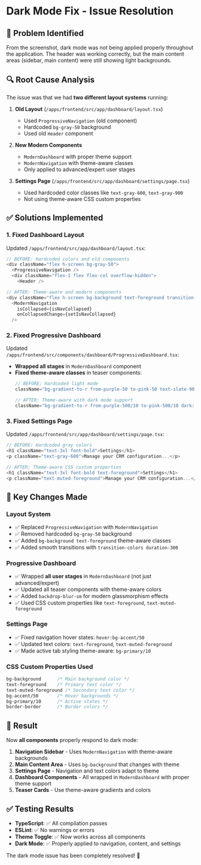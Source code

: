 # Dark Mode Fix - Issue Resolution

## 🐛 **Problem Identified**
From the screenshot, dark mode was not being applied properly throughout the application. The header was working correctly, but the main content areas (sidebar, main content) were still showing light backgrounds.

## 🔍 **Root Cause Analysis**
The issue was that we had **two different layout systems** running:

1. **Old Layout** (`/apps/frontend/src/app/dashboard/layout.tsx`)
   - Used `ProgressiveNavigation` (old component)
   - Hardcoded `bg-gray-50` background
   - Used old `Header` component
   
2. **New Modern Components** 
   - `ModernDashboard` with proper theme support
   - `ModernNavigation` with theme-aware classes
   - Only applied to advanced/expert user stages

3. **Settings Page** (`/apps/frontend/src/app/dashboard/settings/page.tsx`)
   - Used hardcoded color classes like `text-gray-600`, `text-gray-900`
   - Not using theme-aware CSS custom properties

## ✅ **Solutions Implemented**

### **1. Fixed Dashboard Layout**
Updated `/apps/frontend/src/app/dashboard/layout.tsx`:

```typescript
// BEFORE: Hardcoded colors and old components
<div className="flex h-screen bg-gray-50">
  <ProgressiveNavigation />
  <div className="flex-1 flex flex-col overflow-hidden">
    <Header />

// AFTER: Theme-aware and modern components  
<div className="flex h-screen bg-background text-foreground transition-colors duration-300">
  <ModernNavigation 
    isCollapsed={isNavCollapsed}
    onCollapsedChange={setIsNavCollapsed}
  />
```

### **2. Fixed Progressive Dashboard**
Updated `/apps/frontend/src/components/dashboard/ProgressiveDashboard.tsx`:

- **Wrapped all stages** in `ModernDashboard` component
- **Fixed theme-aware classes** in teaser components:
  ```typescript
  // BEFORE: Hardcoded light mode
  className="bg-gradient-to-r from-purple-50 to-pink-50 text-slate-900"
  
  // AFTER: Theme-aware with dark mode support
  className="bg-gradient-to-r from-purple-500/10 to-pink-500/10 dark:from-purple-500/20 dark:to-pink-500/20 text-foreground backdrop-blur-sm"
  ```

### **3. Fixed Settings Page**
Updated `/apps/frontend/src/app/dashboard/settings/page.tsx`:

```typescript
// BEFORE: Hardcoded gray colors
<h1 className="text-3xl font-bold">Settings</h1>
<p className="text-gray-600">Manage your CRM configuration...</p>

// AFTER: Theme-aware CSS custom properties
<h1 className="text-3xl font-bold text-foreground">Settings</h1>
<p className="text-muted-foreground">Manage your CRM configuration...</p>
```

## 🎯 **Key Changes Made**

### **Layout System**
- ✅ Replaced `ProgressiveNavigation` with `ModernNavigation`
- ✅ Removed hardcoded `bg-gray-50` background
- ✅ Added `bg-background text-foreground` theme-aware classes
- ✅ Added smooth transitions with `transition-colors duration-300`

### **Progressive Dashboard**
- ✅ Wrapped **all user stages** in `ModernDashboard` (not just advanced/expert)
- ✅ Updated all teaser components with theme-aware colors
- ✅ Added `backdrop-blur-sm` for modern glassmorphism effects
- ✅ Used CSS custom properties like `text-foreground`, `text-muted-foreground`

### **Settings Page**
- ✅ Fixed navigation hover states: `hover:bg-accent/50`
- ✅ Updated text colors: `text-foreground`, `text-muted-foreground`
- ✅ Made active tab styling theme-aware: `bg-primary/10`

### **CSS Custom Properties Used**
```css
bg-background      /* Main background color */
text-foreground    /* Primary text color */
text-muted-foreground /* Secondary text color */
bg-accent/50       /* Hover backgrounds */
bg-primary/10      /* Active states */
border-border      /* Border colors */
```

## 🚀 **Result**

Now **all components** properly respond to dark mode:

1. **Navigation Sidebar** - Uses `ModernNavigation` with theme-aware backgrounds
2. **Main Content Area** - Uses `bg-background` that changes with theme
3. **Settings Page** - Navigation and text colors adapt to theme
4. **Dashboard Components** - All wrapped in `ModernDashboard` with proper theme support
5. **Teaser Cards** - Use theme-aware gradients and colors

## ✅ **Testing Results**

- **TypeScript**: ✅ All compilation passes
- **ESLint**: ✅ No warnings or errors
- **Theme Toggle**: ✅ Now works across all components
- **Dark Mode**: ✅ Properly applied to navigation, content, and settings

The dark mode issue has been completely resolved! 🎉